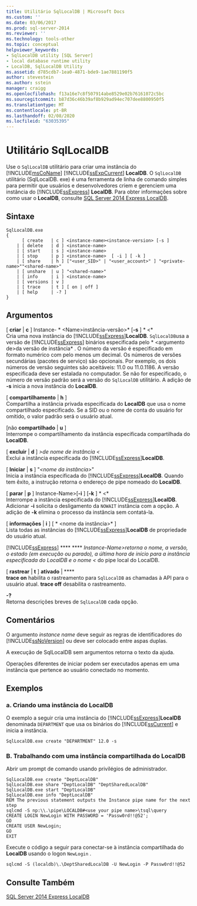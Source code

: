 ```yaml
---
title: Utilitário SqlLocalDB | Microsoft Docs
ms.custom: ''
ms.date: 03/06/2017
ms.prod: sql-server-2014
ms.reviewer: ''
ms.technology: tools-other
ms.topic: conceptual
helpviewer_keywords:
- SqlLocalDB utility [SQL Server]
- local database runtime utility
- LocalDB, SqlLocalDB Utility
ms.assetid: d785cdb7-1ea0-4871-bde9-1ae7881190f5
author: stevestein
ms.author: sstein
manager: craigg
ms.openlocfilehash: f13a16e7c8f507914abe8529e02b76161072c5bc
ms.sourcegitcommit: b87d36c46b39af8b929ad94ec707dee8800950f5
ms.translationtype: MT
ms.contentlocale: pt-BR
ms.lasthandoff: 02/08/2020
ms.locfileid: "63035395"
---
```

# <a name="sqllocaldb-utility"></a>Utilitário SqlLocalDB
  Use o `SqlLocalDB` utilitário para criar uma instância do [!INCLUDE[msCoName](../includes/msconame-md.md)] [!INCLUDE[ssExpCurrent](../includes/ssexpcurrent-md.md)] **LocalDB**. O `SqlLocalDB` utilitário (SqlLocalDB. exe) é uma ferramenta de linha de comando simples para permitir que usuários e desenvolvedores criem e gerenciem uma instância do [!INCLUDE[ssExpress](../includes/ssexpress-md.md)] **LocalDB**. Para obter informações sobre como usar o **LocalDB**, consulte [SQL Server 2014 Express LocalDB](../database-engine/configure-windows/sql-server-2016-express-localdb.md).  
  
## <a name="syntax"></a>Sintaxe  
  
```  
SqlLocalDB.exe   
{  
      [ create   | c ] <instance-name><instance-version> [-s ]  
    | [ delete   | d ] <instance-name>  
    | [ start    | s ] <instance-name>  
    | [ stop     | p ] <instance-name>  [ -i ] [ -k ]  
    | [ share    | h ] ["<user_SID>" | "<user_account>" ] "<private-name>""<shared-name>"  
    | [ unshare  | u ] "<shared-name>"  
    | [ info     | i ] <instance-name>  
    | [ versions | v ]  
    | [ trace    | t ] [ on | off ]  
    | [ help     | -? ]  
}  
```  
  
## <a name="arguments"></a>Argumentos  
 [ **criar** | **c** ] Instance- * \<Name>instância-versão>* [**-s** ] * \<*  
 Cria uma nova instância do [!INCLUDE[ssExpress](../includes/ssexpress-md.md)]**LocalDB**. `SqlLocalDB`usa a versão de [!INCLUDE[ssExpress](../includes/ssexpress-md.md)] binários especificada pelo * \<argumento de>da versão de instância* . O número da versão é especificado em formato numérico com pelo menos um decimal. Os números de versões secundárias (pacotes de serviço) são opcionais. Por exemplo, os dois números de versão seguintes são aceitáveis: 11.0 ou 11.0.1186. A versão especificada deve ser estalada no computador. Se não for especificado, o número de versão padrão será a versão do `SqlLocalDB` utilitário. A adição de **-s** inicia a nova instância do **LocalDB**.  
  
 [ **compartilhamento** | **h** ]  
 Compartilha a instância privada especificada do **LocalDB** que usa o nome compartilhado especificado. Se a SID ou o nome de conta do usuário for omitido, o valor padrão será o usuário atual.  
  
 [não **compartilhado** | **u** ]  
 Interrompe o compartilhamento da instância especificada compartilhada do **LocalDB**.  
  
 [ **excluir** | **d** ] *>de nome de instância \<*  
 Exclui a instância especificada do [!INCLUDE[ssExpress](../includes/ssexpress-md.md)]**LocalDB**.  
  
 [ **Iniciar** | **s** ] "*\<nome da instância>*"  
 Inicia a instância especificada do [!INCLUDE[ssExpress](../includes/ssexpress-md.md)]**LocalDB**. Quando tem êxito, a instrução retorna o endereço de pipe nomeado do **LocalDB**.  
  
 [ **parar** | **p** ] Instance-Name>[**-i** ] [**-k** ] * \<*  
 Interrompe a instância especificada do [!INCLUDE[ssExpress](../includes/ssexpress-md.md)]**LocalDB**. Adicionar **-i** solicita o desligamento da `NOWAIT` instância com a opção. A adição de **-k** elimina o processo da instância sem contatá-la.  
  
 [ **informações** | **i** ] [ * \<nome da instância>* ]  
 Lista todas as instâncias do [!INCLUDE[ssExpress](../includes/ssexpress-md.md)]**LocalDB** de propriedade do usuário atual.  
  
 [!INCLUDE[ssExpress](../includes/ssexpress-md.md)] **** **** *Instance-Name>retorna o nome, a versão, o estado (em execução ou parado), a última hora de início para a instância especificada do LocalDB e o nome \<* do pipe local do LocalDB.  
  
 [ **rastrear** | **t** ] **ativado** | ****  
 **trace on** habilita o rastreamento para `SqlLocalDB` as chamadas à API para o usuário atual. **trace off** desabilita o rastreamento.  
  
 **-?**  
 Retorna descrições breves de `SqlLocalDB` cada opção.  
  
## <a name="remarks"></a>Comentários  
 O argumento *instance name* deve seguir as regras de identificadores do [!INCLUDE[ssNoVersion](../includes/ssnoversion-md.md)] ou deve ser colocado entre aspas duplas.  
  
 A execução de SqlLocalDB sem argumentos retorna o texto da ajuda.  
  
 Operações diferentes de iniciar podem ser executados apenas em uma instância que pertence ao usuário conectado no momento.  
  
## <a name="examples"></a>Exemplos  
  
### <a name="a-creating-an-instance-of-localdb"></a>a. Criando uma instância do LocalDB  
 O exemplo a seguir cria uma instância do [!INCLUDE[ssExpress](../includes/ssexpress-md.md)]**LocalDB** denominada `DEPARTMENT` que usa os binários do [!INCLUDE[ssCurrent](../includes/sscurrent-md.md)] e inicia a instância.  
  
```  
SqlLocalDB.exe create "DEPARTMENT" 12.0 -s  
```  
  
### <a name="b-working-with-a-shared-instance-of-localdb"></a>B. Trabalhando com uma instância compartilhada do LocalDB  
 Abrir um prompt de comando usando privilégios de administrador.  
  
```  
SqlLocalDB.exe create "DeptLocalDB"  
SqlLocalDB.exe share "DeptLocalDB" "DeptSharedLocalDB"  
SqlLocalDB.exe start "DeptLocalDB"  
SqlLocalDB.exe info "DeptLocalDB"  
REM The previous statement outputs the Instance pipe name for the next step  
sqlcmd -S np:\\.\pipe\LOCALDB#<use your pipe name>\tsql\query  
CREATE LOGIN NewLogin WITH PASSWORD = 'Passw0rd!!@52';   
GO  
CREATE USER NewLogin;  
GO  
EXIT  
```  
  
 Execute o código a seguir para conectar-se à instância compartilhada do **LocalDB** usando o logon `NewLogin` .  
  
```  
sqlcmd -S (localdb)\.\DeptSharedLocalDB -U NewLogin -P Passw0rd!!@52  
```  
  
## <a name="see-also"></a>Consulte Também  
 [SQL Server 2014 Express LocalDB](../database-engine/configure-windows/sql-server-2016-express-localdb.md)  
  
  
